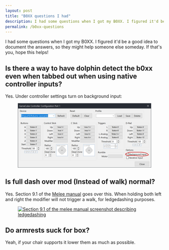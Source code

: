```yaml
---
layout: post
title: "B0XX questions I had"
description: I had some questions when I got my B0XX. I figured it'd be a good idea to document the answers, so they might help someone else someday.
permalink: /b0xx-questions
---
```


I had some questions when I got my B0XX. I figured it'd be a good idea to document the answers, so they might help someone else someday. If that's you, hope this helps!

## Is there a way to have dolphin detect the b0xx even when tabbed out when using native controller inputs?

Yes. Under controller settings turn on background input:

<figure>
  <a href="/assets/images/posts/2019-08-01-B0XX-questions/controller-background-input.png" target="_blank">
    <img src="/assets/images/posts/2019-08-01-B0XX-questions/controller-background-input.png" alt="Turning on background input over controller configuration settings" />
  </a>
</figure>

## Is full dash over mod (Instead of walk) normal?

Yes. Section 9.1 of the [Melee manual](https://drive.google.com/file/d/19N_qIS5ummLIFJF-00w72lxOuE3tHMqX/view) goes over this. When holding both left and right the modifier will not trigger a walk, for ledgedashing purposes.

<figure>
  <a href="/assets/images/posts/2019-08-01-B0XX-questions/manual-9.1.png" target="_blank">
    <img src="/assets/images/posts/2019-08-01-B0XX-questions/manual-9.1.png" alt="Section 9.1 of the melee manual screenshot describing ledgedashing" />
  </a>
</figure>

## Do armrests suck for box?

Yeah, if your chair supports it lower them as much as possible.
